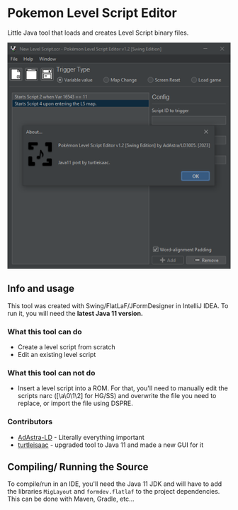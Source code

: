 # Pokemon Level Script Editor
Little Java tool that loads and creates Level Script binary files.

![Screenshot](PLSE1_2_Swing.png)

## Info and usage
This tool was created with Swing/FlatLaF/JFormDesigner in IntelliJ IDEA. To run it, you will need the **latest Java 11 version.**

### What this tool can do
- Create a level script from scratch
- Edit an existing level script

### What this tool can **not** do
- Insert a level script into a ROM.
For that, you'll need to manually edit the scripts narc ([\a\0\1\2] for HG/SS) and overwrite the file you need to replace, or import the file using DSPRE.

### Contributors
- [AdAstra-LD](https://github.com/AdAstra-LD) - Literally everything important
- [turtleisaac](https://github.com/turtleisaac) - upgraded tool to Java 11 and made a new GUI for it


## Compiling/ Running the Source
To compile/run in an IDE, you'll need the Java 11 JDK and will have to add the libraries `MigLayout` and `formdev.flatlaf` to the project dependencies. This can be done with Maven, Gradle, etc...

